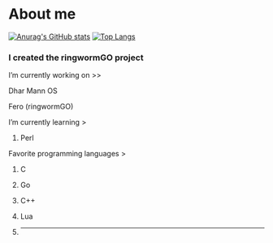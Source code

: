 # About me
[![Anurag's GitHub stats](https://github-readme-stats.vercel.app/api?username=StjepanBM1&count_private=true&show_icons=true)](https://github.com/anuraghazra/github-readme-stats)
[![Top Langs](https://github-readme-stats.vercel.app/api/top-langs/?username=StjepanBM1&layout=compact)](https://github.com/anuraghazra/github-readme-stats)

### I created the ringwormGO project

I’m currently working on  >>
   
   Dhar Mann OS
   
   Fero (ringwormGO)
   
I’m currently learning >

   1. Perl
            
Favorite programming languages >
   1. C

   2. Go

   3. C++

   4. Lua

   5. ---
